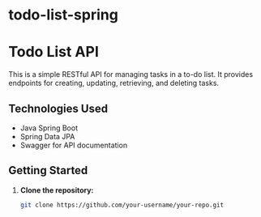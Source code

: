 # todo-list-spring
# Todo List API

This is a simple RESTful API for managing tasks in a to-do list. It provides endpoints for creating, updating, retrieving, and deleting tasks.

## Technologies Used

- Java Spring Boot
- Spring Data JPA
- Swagger for API documentation

## Getting Started

1. **Clone the repository:**

   ```bash
   git clone https://github.com/your-username/your-repo.git

